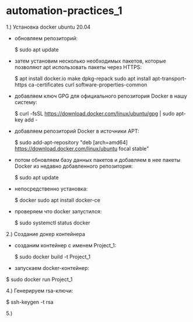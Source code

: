 # automation-practices_1

1.) Установка docker ubuntu 20.04

- обновляем репозиторий:
    
  $ sudo apt update

- затем установим несколько необходимых пакетов, которые позволяют apt использовать пакеты через HTTPS:
    
  $ apt install docker.io make dpkg-repack sudo apt install apt-transport-https ca-certificates curl software-properties-common

- добавляем ключ GPG для официального репозитория Docker в нашу систему: 
    
  $ curl -fsSL https://download.docker.com/linux/ubuntu/gpg | sudo apt-key add -

- добавляем репозиторий Docker в источники APT: 
    
  $ sudo add-apt-repository "deb [arch=amd64] https://download.docker.com/linux/ubuntu focal stable"

- потом обновляем базу данных пакетов и добавляем в нее пакеты Docker из недавно добавленного репозитория: 
    
  $ sudo apt update

- непосредственно установка: 
    
  $ docker sudo apt install docker-ce

- проверяем что docker запустился:
    
  $ sudo systemctl status docker

2.) Создание докер контейнера
 
- созданим контейнер с именем Project_1:
    
  $ sudo docker build -t Project_1

 - запускаем docker-контейнер:
    
  $ sudo docker run Project_1

4.) Генерируем rsa-ключи:
    
  $ ssh-keygen -t rsa

5.)
